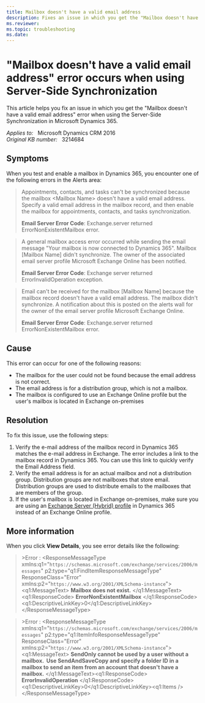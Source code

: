 ```yaml
---
title: Mailbox doesn't have a valid email address
description: Fixes an issue in which you get the "Mailbox doesn't have a valid email address" error when using the Server-Side Synchronization in Microsoft Dynamics 365.
ms.reviewer: 
ms.topic: troubleshooting
ms.date: 
---
```

# "Mailbox doesn't have a valid email address" error occurs when using Server-Side Synchronization

This article helps you fix an issue in which you get the "Mailbox doesn't have a valid email address" error when using the Server-Side Synchronization in Microsoft Dynamics 365.

_Applies to:_ &nbsp; Microsoft Dynamics CRM 2016  
_Original KB number:_ &nbsp; 3214684

## Symptoms

When you test and enable a mailbox in Dynamics 365, you encounter one of the following errors in the Alerts area:

> Appointments, contacts, and tasks can't be synchronized because the mailbox \<Mailbox Name> doesn't have a valid email address. Specify a valid email address in the mailbox record, and then enable the mailbox for appointments, contacts, and tasks synchronization.
>
> **Email Server Error Code**: Exchange.server returned ErrorNonExistentMailbox error.

> A general mailbox access error occurred while sending the email message "Your mailbox is now connected to Dynamics 365". Mailbox [Mailbox Name] didn't synchronize. The owner of the associated email server profile Microsoft Exchange Online has been notified.
>
> **Email Server Error Code**: Exchange server returned ErrorInvalidOperation exception.

> Email can't be received for the mailbox [Mailbox Name] because the mailbox record doesn't have a valid email address. The mailbox didn't synchronize. A notification about this is posted on the alerts wall for the owner of the email server profile Microsoft Exchange Online.
>
> **Email Server Error Code**: Exchange.server returned ErrorNonExistentMailbox error.

## Cause

This error can occur for one of the following reasons:

- The mailbox for the user could not be found because the email address is not correct.
- The email address is for a distribution group, which is not a mailbox.
- The mailbox is configured to use an Exchange Online profile but the user's mailbox is located in Exchange on-premises

## Resolution

To fix this issue, use the following steps:

1. Verify the e-mail address of the mailbox record in Dynamics 365 matches the e-mail address in Exchange. The error includes a link to the mailbox record in Dynamics 365. You can use this link to quickly verify the Email Address field.
2. Verify the email address is for an actual mailbox and not a distribution group. Distribution groups are not mailboxes that store email. Distribution groups are used to distribute emails to the mailboxes that are members of the group.
3. If the user's mailbox is located in Exchange on-premises, make sure you are using an [Exchange Server (Hybrid) profile](/power-platform/admin/connect-exchange-server-on-premises#create-an-email-server-profile) in Dynamics 365 instead of an Exchange Online profile.

## More information

When you click **View Details**, you see error details like the following:

> \>Error : \<ResponseMessageType xmlns:q1="`https://schemas.microsoft.com/exchange/services/2006/messages`" p2:type="q1:FindItemResponseMessageType" ResponseClass="Error" xmlns:p2="`https://www.w3.org/2001/XMLSchema-instance`">\<q1:MessageText> **Mailbox does not exist.** \</q1:MessageText>\<q1:ResponseCode> **ErrorNonExistentMailbox** \</q1:ResponseCode>\<q1:DescriptiveLinkKey>0\</q1:DescriptiveLinkKey>\</ResponseMessageType>

> \>Error : \<ResponseMessageType xmlns:q1="`https://schemas.microsoft.com/exchange/services/2006/messages`" p2:type="q1:ItemInfoResponseMessageType" ResponseClass="Error" xmlns:p2="`https://www.w3.org/2001/XMLSchema-instance`">\<q1:MessageText> **SendOnly cannot be used by a user without a mailbox.  Use SendAndSaveCopy and specify a folder ID in a mailbox to send an item from an account that doesn't have a mailbox.** \</q1:MessageText>\<q1:ResponseCode> **ErrorInvalidOperation** \</q1:ResponseCode>\<q1:DescriptiveLinkKey>0\</q1:DescriptiveLinkKey>\<q1:Items />\</ResponseMessageType>
